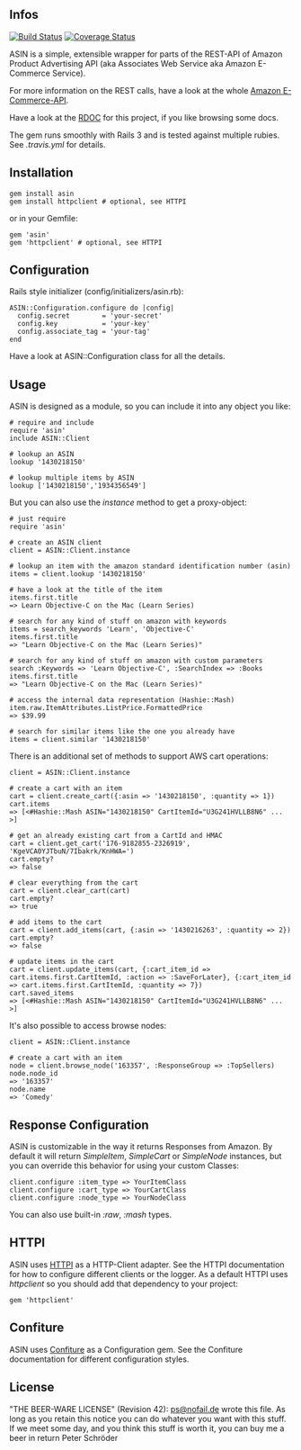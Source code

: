 ## Infos

[![Build Status](https://secure.travis-ci.org/phoet/asin.png)](http://travis-ci.org/phoet/asin)
[![Coverage Status](https://coveralls.io/repos/phoet/asin/badge.png)](https://coveralls.io/r/phoet/asin)

ASIN is a simple, extensible wrapper for parts of the REST-API of Amazon Product Advertising API (aka Associates Web Service aka Amazon E-Commerce Service).

For more information on the REST calls, have a look at the whole [Amazon E-Commerce-API](http://docs.amazonwebservices.com/AWSECommerceService/latest/DG/index.html).

Have a look at the [RDOC](http://rdoc.info/projects/phoet/asin) for this project, if you like browsing some docs.

The gem runs smoothly with Rails 3 and is tested against multiple rubies. See *.travis.yml* for details.

## Installation

    gem install asin
    gem install httpclient # optional, see HTTPI

or in your Gemfile:

    gem 'asin'
    gem 'httpclient' # optional, see HTTPI

## Configuration

Rails style initializer (config/initializers/asin.rb):

    ASIN::Configuration.configure do |config|
      config.secret        = 'your-secret'
      config.key           = 'your-key'
      config.associate_tag = 'your-tag'
    end

Have a look at ASIN::Configuration class for all the details.

## Usage

ASIN is designed as a module, so you can include it into any object you like:

    # require and include
    require 'asin'
    include ASIN::Client
    
    # lookup an ASIN
    lookup '1430218150'

    # lookup multiple items by ASIN
    lookup ['1430218150','1934356549']

But you can also use the *instance* method to get a proxy-object:

    # just require
    require 'asin'
    
    # create an ASIN client
    client = ASIN::Client.instance
    
    # lookup an item with the amazon standard identification number (asin)
    items = client.lookup '1430218150'
    
    # have a look at the title of the item
    items.first.title
    => Learn Objective-C on the Mac (Learn Series)
    
    # search for any kind of stuff on amazon with keywords
    items = search_keywords 'Learn', 'Objective-C'
    items.first.title
    => "Learn Objective-C on the Mac (Learn Series)"
    
    # search for any kind of stuff on amazon with custom parameters
    search :Keywords => 'Learn Objective-C', :SearchIndex => :Books
    items.first.title
    => "Learn Objective-C on the Mac (Learn Series)"
    
    # access the internal data representation (Hashie::Mash)
    item.raw.ItemAttributes.ListPrice.FormattedPrice
    => $39.99
    
    # search for similar items like the one you already have
    items = client.similar '1430218150'

There is an additional set of methods to support AWS cart operations:

    client = ASIN::Client.instance
    
    # create a cart with an item
    cart = client.create_cart({:asin => '1430218150', :quantity => 1})
    cart.items
    => [<#Hashie::Mash ASIN="1430218150" CartItemId="U3G241HVLLB8N6" ... >]
    
    # get an already existing cart from a CartId and HMAC
    cart = client.get_cart('176-9182855-2326919', 'KgeVCA0YJTbuN/7Ibakrk/KnHWA=')
    cart.empty?
    => false
    
    # clear everything from the cart
    cart = client.clear_cart(cart)
    cart.empty?
    => true
    
    # add items to the cart
    cart = client.add_items(cart, {:asin => '1430216263', :quantity => 2})
    cart.empty?
    => false
    
    # update items in the cart
    cart = client.update_items(cart, {:cart_item_id => cart.items.first.CartItemId, :action => :SaveForLater}, {:cart_item_id => cart.items.first.CartItemId, :quantity => 7})
    cart.saved_items
    => [<#Hashie::Mash ASIN="1430218150" CartItemId="U3G241HVLLB8N6" ... >]

It's also possible to access browse nodes:

    client = ASIN::Client.instance
    
    # create a cart with an item
    node = client.browse_node('163357', :ResponseGroup => :TopSellers)
    node.node_id
    => '163357'
    node.name
    => 'Comedy'

## Response Configuration

ASIN is customizable in the way it returns Responses from Amazon.
By default it will return *SimpleItem*, *SimpleCart* or *SimpleNode* instances,
but you can override this behavior for using your custom Classes:

    client.configure :item_type => YourItemClass
    client.configure :cart_type => YourCartClass
    client.configure :node_type => YourNodeClass

You can also use built-in *:raw*, *:mash* types.
## HTTPI

ASIN uses [HTTPI](https://github.com/rubiii/httpi) as a HTTP-Client adapter.
See the HTTPI documentation for how to configure different clients or the logger.
As a default HTTPI uses _httpclient_ so you should add that dependency to your project:

    gem 'httpclient'

## Confiture

ASIN uses [Confiture](https://github.com/phoet/confiture) as a Configuration gem.
See the Confiture documentation for different configuration styles.

## License

"THE BEER-WARE LICENSE" (Revision 42):
[ps@nofail.de](mailto:ps@nofail.de) wrote this file. As long as you retain this notice you
can do whatever you want with this stuff. If we meet some day, and you think
this stuff is worth it, you can buy me a beer in return Peter Schröder
